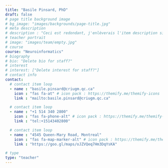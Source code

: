 ```yaml
---
title: "Basile Pinsard, PhD"
draft: false
# page title background image
# bg_image: "images/backgrounds/page-title.jpg"
# meta description
# description : "Ceci est redondant, j'enlèverais l'item description si cela ne fait pas trop laid."
# teacher portrait
# image: "images/team/empty.jpg"
# course
course: "Neuroinformatics"
# biography
# bio: "Delete bio for staff?"
# interest
# interest: ["Delete interest for staff?"]
# contact info
contact:
  # contact item loop
  - name : "basile.pinsard@criugm.qc.ca"
    icon : "fas fa-at" # icon pack : https://themify.me/themify-icons
    link : "mailto:basile.pinsard@criugm.qc.ca"

  # contact item loop
  - name : "+1 514 340 2800"
    icon : "fas fa-phone-alt" # icon pack : https://themify.me/themify-icons
    link : "tel:+15143402800"

  # contact item loop
  - name : "4545 Queen-Mary Road, Montreal"
    icon : "fas fa-map-marker-alt" # icon pack : https://themify.me/themify-icons
    link : "https://goo.gl/maps/oJZVQeq7Hm3DqYsKA"

# type
type: "teacher"
---
```

